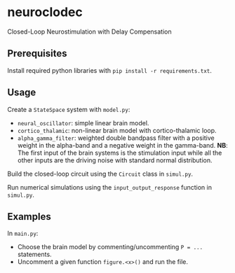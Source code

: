 # neuroclodec
Closed-Loop Neurostimulation with Delay Compensation

## Prerequisites
Install required python libraries with `pip install -r requirements.txt`.

## Usage
Create a `StateSpace` system with `model.py`:
* `neural_oscillator`: simple linear brain model.
* `cortico_thalamic`: non-linear brain model with cortico-thalamic loop.
* `alpha_gamma_filter`: weighted double bandpass filter with a positive weight in the alpha-band and a negative weight in the gamma-band.
**NB**: The first input of the brain systems is the stimulation input while all the other inputs are the driving noise with standard normal distribution.

Build the closed-loop circuit using the `Circuit` class in `simul.py`.

Run numerical simulations using the `input_output_response` function in `simul.py`.

## Examples
In `main.py`:
* Choose the brain model by commenting/uncommenting `P = ...` statements.
* Uncomment a given function `figure.<x>()` and run the file.
